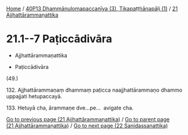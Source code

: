
[Home](/) / [40P13 Dhammānulomapaccanīya (3), Tikapaṭṭhānapāḷi (1)](...md) / [21 Ajjhattārammaṇattika](../40P13/21.md)

# 21.1--7 Paṭiccādivāra

* Ajjhattārammaṇattika

* Paṭiccādivāra

(49.)

132\. Ajjhattārammaṇaṃ dhammaṃ paṭicca naajjhattārammaṇo dhammo uppajjati hetupaccayā.

133\. Hetuyā cha, ārammaṇe dve…pe…  avigate cha.

[Go to previous page (21 Ajjhattārammaṇattika)](../40P13/21.md) / [Go to parent page (21 Ajjhattārammaṇattika)](../40P13/21.md) / [Go to next page (22 Sanidassanattika)](../22.md)


